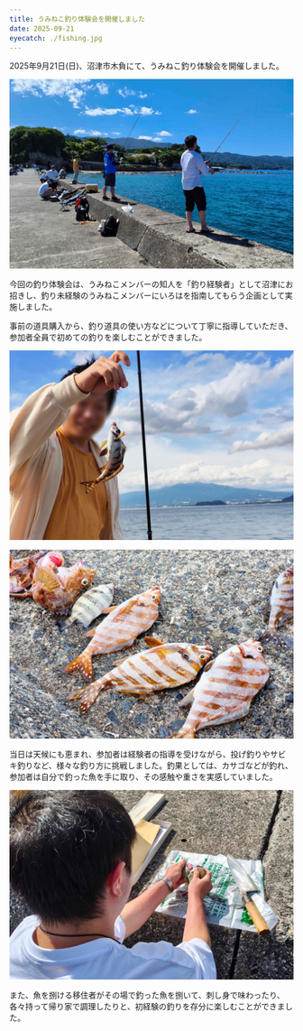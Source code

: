 ```yaml
---
title: うみねこ釣り体験会を開催しました
date: 2025-09-21
eyecatch: ./fishing.jpg
---
```


2025年9月21日(日)、沼津市木負にて、うみねこ釣り体験会を開催しました。

![](./fishing.jpg)

今回の釣り体験会は、うみねこメンバーの知人を「釣り経験者」として沼津にお招きし、釣り未経験のうみねこメンバーにいろはを指南してもらう企画として実施しました。

事前の道具購入から、釣り道具の使い方などについて丁寧に指導していただき、参加者全員で初めての釣りを楽しむことができました。

![](./tsureta.jpg)

![](./fish.jpg)

当日は天候にも恵まれ、参加者は経験者の指導を受けながら、投げ釣りやサビキ釣りなど、様々な釣り方に挑戦しました。釣果としては、カサゴなどが釣れ、参加者は自分で釣った魚を手に取り、その感触や重さを実感していました。

![](./sabaki.jpg)

また、魚を捌ける移住者がその場で釣った魚を捌いて、刺し身で味わったり、各々持って帰り家で調理したりと、初経験の釣りを存分に楽しむことができました。
